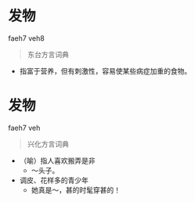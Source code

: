# 发物
faeh7 veh8
> 东台方言词典
- 指富于营养，但有刺激性，容易使某些病症加重的食物。

# 发物
faeh7 veh
> 兴化方言词典
- （喻）指人喜欢搬弄是非
  - ～头子。
- 调皮、花样多的青少年
  - 她真是～，甚的时髦穿甚的！
